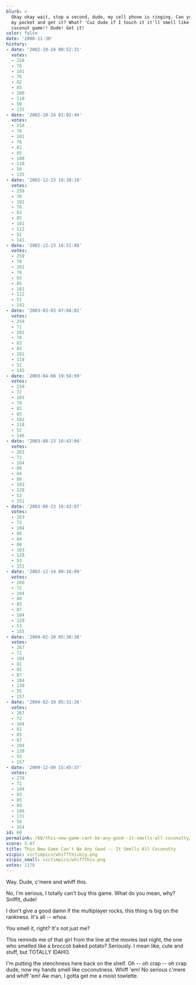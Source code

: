 ```yaml
---
blurb: >
  Okay okay wait, stop a second, dude, my cell phone is ringing. Can you reach into
  my pocket and get it? What? 'Cuz dude if I touch it it'll smell like that sick ass
  coconut game!! Dude! Get it!
color: false
date: '2000-11-30'
history:
- date: '2002-10-24 00:52:31'
  votes:
  - 258
  - 70
  - 101
  - 76
  - 82
  - 85
  - 100
  - 110
  - 50
  - 135
- date: '2002-10-24 01:02:44'
  votes:
  - 258
  - 70
  - 101
  - 76
  - 82
  - 85
  - 100
  - 110
  - 50
  - 135
- date: '2002-12-23 16:38:19'
  votes:
  - 259
  - 70
  - 102
  - 76
  - 83
  - 85
  - 101
  - 112
  - 51
  - 141
- date: '2002-12-23 16:51:08'
  votes:
  - 259
  - 70
  - 102
  - 76
  - 83
  - 85
  - 101
  - 112
  - 51
  - 141
- date: '2003-03-03 07:04:02'
  votes:
  - 259
  - 71
  - 102
  - 78
  - 83
  - 85
  - 101
  - 118
  - 52
  - 145
- date: '2003-04-08 19:58:59'
  votes:
  - 259
  - 72
  - 103
  - 79
  - 83
  - 85
  - 102
  - 118
  - 52
  - 146
- date: '2003-08-23 16:43:04'
  votes:
  - 263
  - 72
  - 104
  - 80
  - 84
  - 86
  - 103
  - 128
  - 53
  - 151
- date: '2003-08-23 16:43:07'
  votes:
  - 263
  - 72
  - 104
  - 80
  - 84
  - 86
  - 103
  - 128
  - 53
  - 151
- date: '2003-12-14 08:18:09'
  votes:
  - 266
  - 72
  - 104
  - 80
  - 85
  - 87
  - 104
  - 129
  - 53
  - 155
- date: '2004-02-10 05:30:38'
  votes:
  - 267
  - 72
  - 104
  - 81
  - 85
  - 87
  - 104
  - 130
  - 55
  - 157
- date: '2004-02-10 05:31:26'
  votes:
  - 267
  - 72
  - 104
  - 81
  - 85
  - 87
  - 104
  - 130
  - 55
  - 157
- date: '2009-12-09 15:45:37'
  votes:
  - 270
  - 72
  - 104
  - 83
  - 85
  - 89
  - 106
  - 131
  - 58
  - 164
id: 60
permalink: /60/this-new-game-cant-be-any-good--it-smells-all-coconutty/
score: 5.07
title: This New Game Can't Be Any Good -- It Smells All Coconutty
vicpic: victimpics/whiffthisbig.png
vicpic_small: victimpics/whiffthis.png
votes: 1178
---
```


Way. Dude, c'mere and whiff this.

No, I'm serious, I totally can't buy this game. What do you mean, why?
Sniffit, dude!

I don't give a good damn if the multiplayer rocks, this thing is big on
the rankness. It's all -- whoa.

You smell it, right? It's not just me?

This reminds me of that girl from the line at the movies last night, the
one who smelled like a broccoli baked potato? Seriously. I mean like,
cute and stuff, but TOTALLY IDAHO.

I'm putting the stenchness here back on the shelf. Oh -- oh crap -- oh
crap dude, now my hands smell like coconutness. Whiff 'em! No serious
c'mere and whiff 'em! Aw man, I gotta get me a moist towlette.